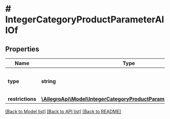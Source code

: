 # # IntegerCategoryProductParameterAllOf

## Properties

Name | Type | Description | Notes
------------ | ------------- | ------------- | -------------
**type** | **string** |  | [optional] [default to 'integer']
**restrictions** | [**\AllegroApi\Model\IntegerCategoryProductParameterAllOfRestrictions**](IntegerCategoryProductParameterAllOfRestrictions.md) |  | [optional]

[[Back to Model list]](../../README.md#models) [[Back to API list]](../../README.md#endpoints) [[Back to README]](../../README.md)
